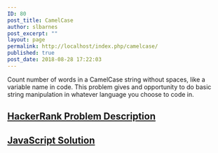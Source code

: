 ```yaml
---
ID: 80
post_title: CamelCase
author: slbarnes
post_excerpt: ""
layout: page
permalink: http://localhost/index.php/camelcase/
published: true
post_date: 2018-08-28 17:22:03
---
```

Count number of words in a CamelCase string without spaces, like a variable name in code. This problem gives and opportunity to do basic string manipulation in whatever language you choose to code in. 
## <a href="https://www.hackerrank.com/challenges/camelcase/problem?h_r=internal-search" target="_blank" rel="noopener">HackerRank Problem Description</a>

## [JavaScript Solution][1]

 [1]: /index.php/camelcase/camelcase-javascript